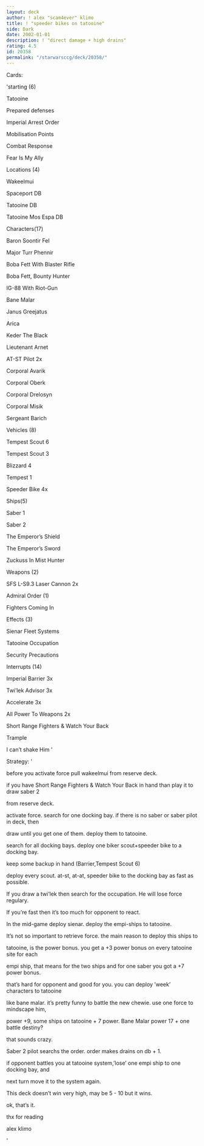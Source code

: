 ```yaml
---
layout: deck
author: ! alex "scam4ever" klimo
title: ! "speeder bikes on tatooine"
side: Dark
date: 2002-01-01
description: ! "direct damage + high drains"
rating: 4.5
id: 20358
permalink: "/starwarsccg/deck/20358/"
---
```

Cards: 

'starting (6)

Tatooine

Prepared defenses

Imperial Arrest Order

Mobilisation Points

Combat Response

Fear Is My Ally


Locations (4)

Wakeelmui

Spaceport DB

Tatooine DB

Tatooine Mos Espa DB


Characters(17)

Baron Soontir Fel

Major Turr Phennir

Boba Fett With Blaster Rifle

Boba Fett, Bounty Hunter

IG-88 With Riot-Gun

Bane Malar

Janus Greejatus

Arica

Keder The Black

Lieutenant Arnet

AT-ST Pilot 2x

Corporal Avarik

Corporal Oberk

Corporal Drelosyn

Corporal Misik

Sergeant Barich


Vehicles (8)

Tempest Scout 6

Tempest Scout 3

Blizzard 4

Tempest 1

Speeder Bike 4x


Ships(5)

Saber 1

Saber 2

The Emperor’s Shield

The Emperor’s Sword

Zuckuss In Mist Hunter


Weapons (2)

SFS L-S9.3 Laser Cannon 2x


Admiral Order (1)

Fighters Coming In


Effects (3)

Sienar Fleet Systems

Tatooine Occupation

Security Precautions


Interrupts (14)

Imperial Barrier 3x

Twi’lek Advisor 3x

Accelerate 3x

All Power To Weapons 2x

Short Range Fighters & Watch Your Back

Trample

I can’t shake Him '

Strategy: '

before you activate force pull wakeelmui from reserve deck.

if you have Short Range Fighters & Watch Your Back in hand than play it to draw saber 2

from reserve deck.

activate force. search for one docking bay. if there is no saber or saber pilot in deck, then

draw until you get one of them. deploy them to tatooine.

search for all docking bays. deploy one biker scout+speeder bike to a docking bay.

keep some backup in hand (Barrier,Tempest Scout 6)

deploy every scout. at-st, at-at, speeder bike to the docking bay as fast as possible.

If you draw a twi’lek then search for the occupation. He will lose force regulary.

If you’re fast then it’s too much for opponent to react.

In the mid-game deploy sienar. deploy the empi-ships to tatooine.

It’s not so important to retrieve force. the main reason to deploy this ships to

tatooine, is the power bonus. you get a +3 power bonus on every tatooine site for each

empi ship, that means for the two ships and for one saber you got a +7 power bonus.

that’s hard for opponent and good for you. you can deploy ’week’ characters to tatooine

like bane malar. it’s pretty funny to battle the new chewie. use one force to mindscape him,

power +9, some ships on tatooine + 7 power. Bane Malar power 17 + one battle destiny?

that sounds crazy.

Saber 2 pilot searchs the order. order makes drains on db + 1.

if opponent battles you at tatooine system,’lose’ one empi ship to one docking bay, and 

next turn move it to the system again.

This deck doesn’t win very high, may be 5 - 10 but it wins.

ok, that’s it.

thx for reading


alex klimo



'
